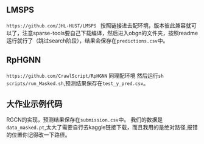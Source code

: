 ## LMSPS
`https://github.com/JHL-HUST/LMSPS `
按照链接进去配环境，版本彼此兼容就可以了，注意sparse-tools要自己下载编译，然后进入obgn的文件夹，按照readme运行就行了（跳过search阶段），结果会保存在`predictions.csv`中。


## RpHGNN
`https://github.com/CrawlScript/RpHGNN`
同理配环境
然后运行`sh scripts/run_Masked.sh`,预测结果保存在`test_y_pred.csv`。

## 大作业示例代码
RGCN的实现，预测结果保存在`submission.csv`中。
我们的数据是`data_masked.pt`,太大了需要自行去kaggle链接下载，而且我用的是绝对路径,报错的位置你记得改一下路径。